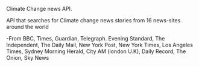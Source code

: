 Climate Change news API.

API that searches for Climate change news stories from 16 news-sites around the world

-From BBC, Times, Guardian, Telegraph. Evening Standard, The Independent, The Daily Mail, New York Post, New York Times, Los Angeles Times, Sydney Morning Herald, City AM (london U.K), Daily Record, The Onion, Sky News
